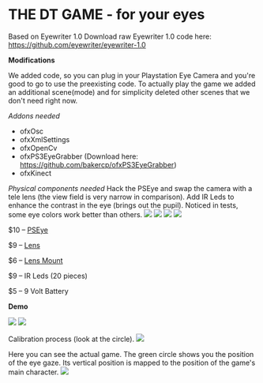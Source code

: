 THE DT GAME - for your eyes
==============

Based on Eyewriter 1.0
Download raw Eyewriter 1.0 code here: https://github.com/eyewriter/eyewriter-1.0

**Modifications**

We added code, so you can plug in your Playstation Eye Camera and you're good to go to use the preexisting code.
To actually play the game we added an additional scene(mode) and for simplicity deleted other scenes that we don't need right now.

*Addons needed*
- ofxOsc
- ofxXmlSettings
- ofxOpenCv
- ofxPS3EyeGrabber (Download here: https://github.com/bakercp/ofxPS3EyeGrabber)
- ofxKinect

*Physical components needed*
Hack the PSEye and swap the camera with a tele lens (the view field is very narrow in comparison). Add IR Leds to enhance the contrast in the eye (brings out the pupil). Noticed in tests, some eye colors work better than others.
![](https://github.com/228miles/dtgame-with-eyes/blob/master/documentation/hack1.jpg)
![](https://github.com/228miles/dtgame-with-eyes/blob/master/documentation/hack2.jpg)
![](https://github.com/228miles/dtgame-with-eyes/blob/master/documentation/hack3.jpg)
![](https://github.com/228miles/dtgame-with-eyes/blob/master/documentation/pseye.jpg)

$10 – [PSEye](http://www.amazon.com/gp/product/B000VTQ3LU/ref=oh_aui_detailpage_o07_s00?ie=UTF8&psc=1)

$9 – [Lens](http://www.amazon.com/gp/product/B00N3ZPTE6/ref=oh_aui_detailpage_o06_s00?ie=UTF8&psc=1)

$6 – [Lens Mount](http://www.ebay.com/itm/111500226186?_trksid=p2060778.m2749.l2649&ssPageName=STRK%3AMEBIDX%3AIT)

$9 – IR Leds (20 pieces)

$5 – 9 Volt Battery
 
**Demo**

![](https://github.com/228miles/dtgame-with-eyes/blob/master/documentation/eyetracking2.jpg)
![](https://github.com/228miles/dtgame-with-eyes/blob/master/documentation/eyetracking1.png)

Calibration process (look at the circle).
![](https://github.com/228miles/dtgame-with-eyes/blob/master/documentation/eyetracking_calibration.jpg)

Here you can see the actual game. The green circle shows you the position of the eye gaze. Its vertical position is mapped to the position of the game's main character.
![](https://github.com/228miles/dtgame-with-eyes/blob/master/documentation/game.png)
